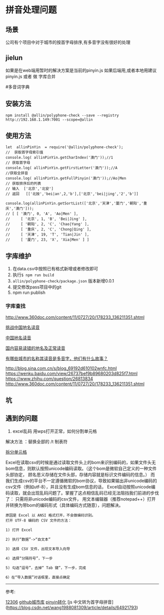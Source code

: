 
# 拼音处理问题

## 场景 

公司有个项目中对于城市的按首字母排序,有多音字没有很好的处理


## jielun
如果是在web端用暂时的解决方案是当前的pinyin.js
如果后端用,或者本地用建议pinyin.js 或者 做 字库合并

#多音词字典

## 安装方法

`npm install @allin/polyphone-check --save --registry http://192.168.1.149:7001 --scope=@allin`

## 使用方法

```
let  allinPinYin  = require('@allin/polyphone-check');
//  获取首字母索引值
console.log( allinPinYin.getCharIndex('澳门'));//1
// 获取首字母
console.log( allinPinYin.getFirstLetter('澳门'));//A
//获取全拼音
console.log( allinPinYin.getFullPinyin('澳门'));//Ao|Men
// 获取排序后的列表
// 输入  ['北京','北安']
// 返回   [['北按','bei|an',2,'b'],['北京','bei|jing','2','b']]

console.log(allinPinYin.getSortList(['北京','天津','厦门','朝阳','重庆','澳门']));
// [ [ '澳门', 0, 'A', 'Ao|Men' ],
//     [ '北京', 1, 'B', 'Bei|Jing' ],
//     [ '朝阳', 2, 'C', 'Chao|Yang' ],
//     [ '重庆', 2, 'C', 'Chong|Qing' ],
//     [ '天津', 19, 'T', 'Tian|Jin' ],
//     [ '厦门', 23, 'X', 'Xia|Men' ] ]

```

## 字库维护
1. 在data.csv中按照已有格式新增或者修改即可
2. 执行`$ npm run build`
3. `allin/polyphone-check/package.json` 版本新增0.0.1
4. 提交修改pass项目中的git
5. npm run publish



### 字库查找
http://www.360doc.com/content/11/0727/20/178233_136211351.shtml

[挑战中国地名读音](https://wenku.baidu.com/view/de5faa49856a561253d36f1d.html)

[中国地名读音](https://wenku.baidu.com/view/ceba7cfb941ea76e58fa0443.html)

[国内容易读错的地名及正常读音](http://xh.5156edu.com/page/z8565m3135j20492.html)

[有哪些城市的名称其读音是多音字，他们有什么故事？](https://www.zhihu.com/question/26813834)




http://blog.sina.com.cn/s/blog_69192d610102wnfc.html
https://wenku.baidu.com/view/26737bef9b89680203d825f7.html
https://www.zhihu.com/question/26813834
http://www.360doc.com/content/11/0727/20/178233_136211351.shtml



## 坑

 ## 遇到的问题
 1. excel乱码
 用wps打开正常，如何分割单元格

 解决方法 ：替换全部的 /t 制表符

[拆分单元格](https://support.office.com/zh-cn/article/%E6%8B%86%E5%88%86%E5%8D%95%E5%85%83%E6%A0%BC-f1804d0c-e180-4ed0-a2ae-973a0b7c6a23)



Excel在读取csv的时候是通过读取文件头上的bom来识别编码的，如果文件头无bom信息，则默认按照unicode编码读取。（这个bom是微软自己定义的一种文件头部协定，
顾名思义存储在文件头部，存储内容就是标识文件编码的信息。）
而我们生成csv的平台不一定遵循微软的bom协议，导致如果输出非unicode编码的csv文件（例如utf-8），并且没有生成bom信息的话，
Excel自动按照unicode编码读取，就会出现乱码问题了。掌握了这点相信乱码已经无法阻挡我们前进的步伐了：
只需将非unicode编码的csv文件，
用文本编辑器（推荐notepad++）打开并转换为带bom的编码形式（具体编码方式随意），问题解决。


```
原因是 Excel 以 ANSI 格式打开，不会做编码识别。
打开 UTF-8 编码的 CSV 文件的方法：

1) 打开 Excel 

2) 执行“数据”->“自文本”

3) 选择 CSV 文件，出现文本导入向导

4) 选择“分隔符号”，下一步

5) 勾选“逗号”，去掉“ Tab 键”，下一步，完成

6）在“导入数据”对话框里，直接点确定
```
---

参考:

 [12306](https://kyfw.12306.cn/otn/resources/js/framework/station_name.js)
 [github城市库](https://github.com/eduosi/district)
 [pinyin转化](https://github.com/hotoo/pinyin)
 [js 中文转为首字母拼音] (https://blog.csdn.net/wang1988081309/article/details/64921793)